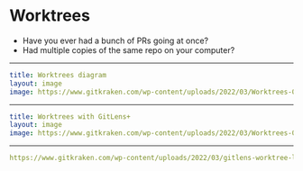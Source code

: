 # Worktrees

- Have you ever had a bunch of PRs going at once?
- Had multiple copies of the same repo on your computer?

<!-- TODO
https://imgflip.com/memegenerator/166969924/Flex-Tape
-->

---

```yaml
title: Worktrees diagram
layout: image
image: https://www.gitkraken.com/wp-content/uploads/2022/03/Worktrees-01-2048x919.png.webp
```

<!-- cite: https://www.gitkraken.com/learn/git/git-worktree -->

---

```yaml
title: Worktrees with GitLens+
layout: image
image: https://www.gitkraken.com/wp-content/uploads/2022/03/Worktrees-01-2048x919.png.webp
```

---

```yaml
https://www.gitkraken.com/wp-content/uploads/2022/03/gitlens-worktree-list-e1646441544109.png
```
